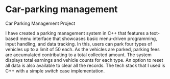 # Car-parking management
Car Parking Management Project 

I have created a parking management system in C++ that features a text-based menu interface that showcases basic menu-driven programming, input handling, and data tracking. In this, users can park four types of vehicles up to a limit of 50 each. As the vehicles are parked, parking fees are accumulated contributing to a total collected amount. The system displays total earnings and vehicle counts for each type. An option to reset all data is also available to clear all the records.
The tech stack that I used is C++ with a simple switch case implementation.
